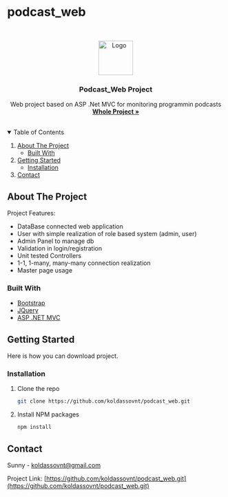 # podcast_web


<!-- PROJECT LOGO -->
<br />
<p align="center">
  <a href="https://github.com/othneildrew/Best-README-Template">
    <img src="https://www.flaticon.com/svg/static/icons/svg/2368/2368382.svg" alt="Logo" width="80" height="80">
  </a>

  <h3 align="center">Podcast_Web Project</h3>

  <p align="center">
   Web project based on ASP .Net MVC for monitoring programmin podcasts
    <br />
    <a href="https://github.com/koldassovnt/podcast_web"><strong>Whole Project »</strong></a>
    <br />
    <br />
  </p>
</p>


<!-- TABLE OF CONTENTS -->
<details open="open">
  <summary>Table of Contents</summary>
  <ol>
    <li>
      <a href="#about-the-project">About The Project</a>
      <ul>
        <li><a href="#built-with">Built With</a></li>
      </ul>
    </li>
    <li>
      <a href="#getting-started">Getting Started</a>
      <ul>
        <li><a href="#installation">Installation</a></li>
      </ul>
    </li>
    <li><a href="#contact">Contact</a></li>
  </ol>
</details>


<!-- ABOUT THE PROJECT -->
## About The Project

Project Features:
* DataBase connected web application
* User with simple realization of role based system (admin, user)
* Admin Panel to manage db
* Validation in login/registration
* Unit tested Controllers
* 1-1, 1-many, many-many connection realization
* Master page usage


### Built With

* [Bootstrap](https://getbootstrap.com)
* [JQuery](https://jquery.com)
* [ASP .NET MVC](https://dotnet.microsoft.com/apps/aspnet/mvc)


<!-- GETTING STARTED -->
## Getting Started
Here is how you can download project.

### Installation

1. Clone the repo
   ```sh
   git clone https://github.com/koldassovnt/podcast_web.git
   ```
2. Install NPM packages
   ```sh
   npm install
   ```
   

<!-- CONTACT -->
## Contact

Sunny  - koldassovnt@gmail.com

Project Link: [https://github.com/koldassovnt/podcast_web.git](https://github.com/koldassovnt/podcast_web.git)





